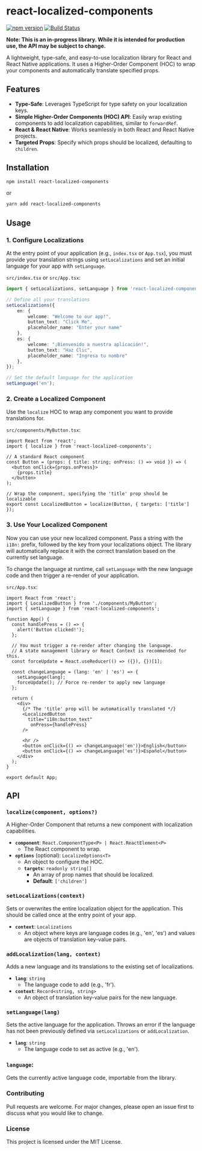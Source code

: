 # react-localized-components

[![npm version](https://badge.fury.io/js/react-localized-components.svg)](https://badge.fury.io/js/react-localized-components)
[![Build Status](https://travis-ci.org/ShindouMihou/react-localized-components.svg?branch=master)](https://travis-ci.org/ShindouMihou/react-localized-components)

**Note: This is an in-progress library. While it is intended for production use, the API may be subject to change.**

A lightweight, type-safe, and easy-to-use localization library for React and React Native applications. It uses a Higher-Order Component (HOC) to wrap your components and automatically translate specified props.

## Features

*   **Type-Safe**: Leverages TypeScript for type safety on your localization keys.
*   **Simple Higher-Order Components (HOC) API**: Easily wrap existing components to add localization capabilities, similar to `forwardRef`.
*   **React & React Native**: Works seamlessly in both React and React Native projects.
*   **Targeted Props**: Specify which props should be localized, defaulting to `children`.

## Installation

```bash
npm install react-localized-components
```

or

```bash
yarn add react-localized-components
```

## Usage

### 1. Configure Localizations

At the entry point of your application (e.g., `index.tsx` or `App.tsx`), you must provide your translation strings using `setLocalizations` and set an initial language for your app with `setLanguage`.

`src/index.tsx` or `src/App.tsx`:
```typescript
import { setLocalizations, setLanguage } from 'react-localized-components';

// Define all your translations
setLocalizations({
    en: {
        welcome: "Welcome to our app!",
        button_text: "Click Me",
        placeholder_name: "Enter your name"
    },
    es: {
        welcome: "¡Bienvenido a nuestra aplicación!",
        button_text: "Haz Clic",
        placeholder_name: "Ingresa tu nombre"
    },
});

// Set the default language for the application
setLanguage('en'); 
```

### 2. Create a Localized Component

Use the `localize` HOC to wrap any component you want to provide translations for.

`src/components/MyButton.tsx`:
```typescriptreact
import React from 'react';
import { localize } from 'react-localized-components';

// A standard React component
const Button = (props: { title: string; onPress: () => void }) => (
  <button onClick={props.onPress}>
    {props.title}
  </button>
);

// Wrap the component, specifying the 'title' prop should be localizable
export const LocalizedButton = localize(Button, { targets: ['title'] });
```

### 3. Use Your Localized Component

Now you can use your new localized component. Pass a string with the `i18n:` prefix, followed by the key from your localizations object. The library will automatically replace it with the correct translation based on the currently set language.

To change the language at runtime, call `setLanguage` with the new language code and then trigger a re-render of your application.

`src/App.tsx`:
```typescriptreact
import React from 'react';
import { LocalizedButton } from './components/MyButton';
import { setLanguage } from 'react-localized-components';

function App() {
  const handlePress = () => {
    alert('Button clicked!');
  };

  // You must trigger a re-render after changing the language.
  // A state management library or React Context is recommended for this.
  const forceUpdate = React.useReducer(() => ({}), {})[1];

  const changeLanguage = (lang: 'en' | 'es') => {
    setLanguage(lang);
    forceUpdate(); // Force re-render to apply new language
  };

  return (
    <div>
      {/* The 'title' prop will be automatically translated */}
      <LocalizedButton 
        title="i18n:button_text"
         onPress={handlePress} 
      />

      <hr />
      <button onClick={() => changeLanguage('en')}>English</button>
      <button onClick={() => changeLanguage('es')}>Español</button>
    </div>
  );
}

export default App;
```

## API

### `localize(component, options?)`

A Higher-Order Component that returns a new component with localization capabilities.

*   **`component`**: `React.ComponentType<P> | React.ReactElement<P>`
    *   The React component to wrap.
*   **`options`** (optional): `LocalizeOptions<T>`
    *   An object to configure the HOC.
    *   **`targets`**: `readonly string[]`
        *   An array of prop names that should be localized.
        *   **Default**: `['children']`

### `setLocalizations(context)`

Sets or overwrites the entire localization object for the application. This should be called once at the entry point of your app.

*   **`context`**: `Localizations`
    *   An object where keys are language codes (e.g., 'en', 'es') and values are objects of translation key-value pairs.

### `addLocalization(lang, context)`

Adds a new language and its translations to the existing set of localizations.

*   **`lang`**: `string`
    *   The language code to add (e.g., 'fr').
*   **`context`**: `Record<string, string>`
    *   An object of translation key-value pairs for the new language.

### `setLanguage(lang)`

Sets the active language for the application. Throws an error if the language has not been previously defined via `setLocalizations` or `addLocalization`.

*   **`lang`**: `string`
    *   The language code to set as active (e.g., 'en').

### `language`:

Gets the currently active language code, importable from the library.

### Contributing

Pull requests are welcome. For major changes, please open an issue first to discuss what you would like to change.

### License

This project is licensed under the MIT License.